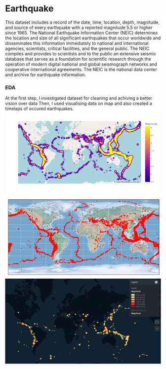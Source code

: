 # Earthquake
This dataset includes a record of the date, time, location, depth, magnitude, and source of every earthquake with a reported magnitude 5.5 or higher since 1965.
The National Earthquake Information Center (NEIC) determines the location and size of all significant earthquakes that occur worldwide and disseminates this information immediately to national and international agencies, scientists, critical facilities, and the general public. The NEIC compiles and provides to scientists and to the public an extensive seismic database that serves as a foundation for scientific research through the operation of modern digital national and global seismograph networks and cooperative international agreements. The NEIC is the national data center and archive for earthquake information.
### EDA
At the first step, I investigated dataset for cleaning and achiving a better vision over data
Then, I used visualising data on map and also created a timelaps of occured earthquakes.
![heatmap](https://github.com/mohsen-dl/Earthquake/blob/master/pic/heatmap.png)
![distribution map](https://github.com/mohsen-dl/Earthquake/blob/master/pic/distribution%20map.png)
![kepler map](https://raw.githubusercontent.com/mohsen-dl/Earthquake/367f517bc1d8dbafa246ecd92725e4398460b12c/pic/kepler%20map.png)
